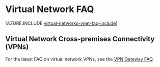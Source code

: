 <properties 
   pageTitle="Virtual Network FAQ"
   description="Azure virtual network (VNet) FAQ"
   services="virtual-network"
   documentationCenter="na"
   authors="telmosampaio"
   manager="carmonm"
   editor="tysonn" />
<tags
	ms.service="virtual-network"
	ms.date="03/15/2016"
	wacn.date=""/>

# Virtual Network FAQ

[AZURE.INCLUDE [virtual-networks-vnet-faq-include](../includes/virtual-networks-vnet-faq-include.md)]

## Virtual Network Cross-premises Connectivity (VPNs)

For the latest FAQ on virtual network VPNs, see the [VPN Gateway FAQ](/documentation/articles/vpn-gateway-vpn-faq/).
